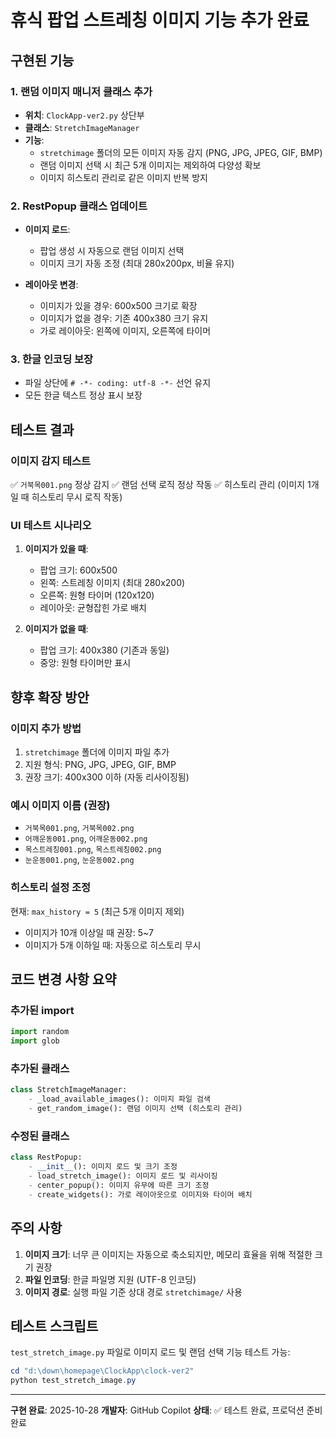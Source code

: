 # 휴식 팝업 스트레칭 이미지 기능 추가 완료

## 구현된 기능

### 1. 랜덤 이미지 매니저 클래스 추가
- **위치**: `ClockApp-ver2.py` 상단부
- **클래스**: `StretchImageManager`
- **기능**:
  - `stretchimage` 폴더의 모든 이미지 자동 감지 (PNG, JPG, JPEG, GIF, BMP)
  - 랜덤 이미지 선택 시 최근 5개 이미지는 제외하여 다양성 확보
  - 이미지 히스토리 관리로 같은 이미지 반복 방지

### 2. RestPopup 클래스 업데이트
- **이미지 로드**:
  - 팝업 생성 시 자동으로 랜덤 이미지 선택
  - 이미지 크기 자동 조정 (최대 280x200px, 비율 유지)
  
- **레이아웃 변경**:
  - 이미지가 있을 경우: 600x500 크기로 확장
  - 이미지가 없을 경우: 기존 400x380 크기 유지
  - 가로 레이아웃: 왼쪽에 이미지, 오른쪽에 타이머

### 3. 한글 인코딩 보장
- 파일 상단에 `# -*- coding: utf-8 -*-` 선언 유지
- 모든 한글 텍스트 정상 표시 보장

## 테스트 결과

### 이미지 감지 테스트
✅ `거북목001.png` 정상 감지
✅ 랜덤 선택 로직 정상 작동
✅ 히스토리 관리 (이미지 1개일 때 히스토리 무시 로직 작동)

### UI 테스트 시나리오
1. **이미지가 있을 때**:
   - 팝업 크기: 600x500
   - 왼쪽: 스트레칭 이미지 (최대 280x200)
   - 오른쪽: 원형 타이머 (120x120)
   - 레이아웃: 균형잡힌 가로 배치

2. **이미지가 없을 때**:
   - 팝업 크기: 400x380 (기존과 동일)
   - 중앙: 원형 타이머만 표시

## 향후 확장 방안

### 이미지 추가 방법
1. `stretchimage` 폴더에 이미지 파일 추가
2. 지원 형식: PNG, JPG, JPEG, GIF, BMP
3. 권장 크기: 400x300 이하 (자동 리사이징됨)

### 예시 이미지 이름 (권장)
- `거북목001.png`, `거북목002.png`
- `어깨운동001.png`, `어깨운동002.png`
- `목스트레칭001.png`, `목스트레칭002.png`
- `눈운동001.png`, `눈운동002.png`

### 히스토리 설정 조정
현재: `max_history = 5` (최근 5개 이미지 제외)
- 이미지가 10개 이상일 때 권장: 5~7
- 이미지가 5개 이하일 때: 자동으로 히스토리 무시

## 코드 변경 사항 요약

### 추가된 import
```python
import random
import glob
```

### 추가된 클래스
```python
class StretchImageManager:
    - _load_available_images(): 이미지 파일 검색
    - get_random_image(): 랜덤 이미지 선택 (히스토리 관리)
```

### 수정된 클래스
```python
class RestPopup:
    - __init__(): 이미지 로드 및 크기 조정
    - load_stretch_image(): 이미지 로드 및 리사이징
    - center_popup(): 이미지 유무에 따른 크기 조정
    - create_widgets(): 가로 레이아웃으로 이미지와 타이머 배치
```

## 주의 사항

1. **이미지 크기**: 너무 큰 이미지는 자동으로 축소되지만, 메모리 효율을 위해 적절한 크기 권장
2. **파일 인코딩**: 한글 파일명 지원 (UTF-8 인코딩)
3. **이미지 경로**: 실행 파일 기준 상대 경로 `stretchimage/` 사용

## 테스트 스크립트

`test_stretch_image.py` 파일로 이미지 로드 및 랜덤 선택 기능 테스트 가능:

```powershell
cd "d:\down\homepage\ClockApp\clock-ver2"
python test_stretch_image.py
```

---
**구현 완료**: 2025-10-28
**개발자**: GitHub Copilot
**상태**: ✅ 테스트 완료, 프로덕션 준비 완료
